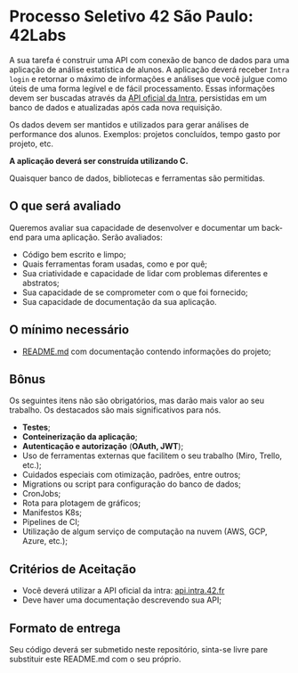 # Processo Seletivo 42 São Paulo: 42Labs

A sua tarefa é construir uma API com conexão de banco de dados para uma aplicação de análise estatística de alunos. A aplicação deverá receber `Intra login` e retornar o máximo de informações e análises que você julgue como úteis de uma forma legível e de fácil processamento. Essas informações devem ser buscadas através da [API oficial da Intra](https://api.intra.42.fr/), persistidas em um banco de dados e atualizadas após cada nova requisição.

Os dados devem ser mantidos e utilizados para gerar análises de performance dos alunos. Exemplos: projetos concluídos, tempo gasto por projeto, etc.

**A aplicação deverá ser construída utilizando C.**

Quaisquer banco de dados, bibliotecas e ferramentas são permitidas. 

## **O que será avaliado**

Queremos avaliar sua capacidade de desenvolver e documentar um back-end para uma aplicação. Serão avaliados:

- Código bem escrito e limpo;
- Quais ferramentas foram usadas, como e por quê;
- Sua criatividade e capacidade de lidar com problemas diferentes e abstratos;
- Sua capacidade de se comprometer com o que foi fornecido;
- Sua capacidade de documentação da sua aplicação.

## **O mínimo necessário**

- [README.md](http://readme.md) com documentação contendo informações do projeto;

## **Bônus**

Os seguintes itens não são obrigatórios, mas darão mais valor ao seu trabalho. Os destacados são mais significativos para nós.

- **Testes**;
- **Conteinerização da aplicação**;
- **Autenticação e autorização** (**OAuth, JWT**);
- Uso de ferramentas externas que facilitem o seu trabalho (Miro, Trello, etc.);
- Cuidados especiais com otimização, padrões, entre outros;
- Migrations ou script para configuração do banco de dados;
- CronJobs;
- Rota para plotagem de gráficos;
- Manifestos K8s;
- Pipelines de CI;
- Utilização de algum serviço de computação na nuvem (AWS, GCP, Azure, etc.);

## **Critérios de Aceitação**

- Você deverá utilizar a API oficial da intra: [api.intra.42.fr](https://api.intra.42.fr/)
- Deve haver uma documentação descrevendo sua API;

## **Formato de entrega**

Seu código deverá ser submetido neste repositório, sinta-se livre pare substituir este README.md com o seu próprio.
